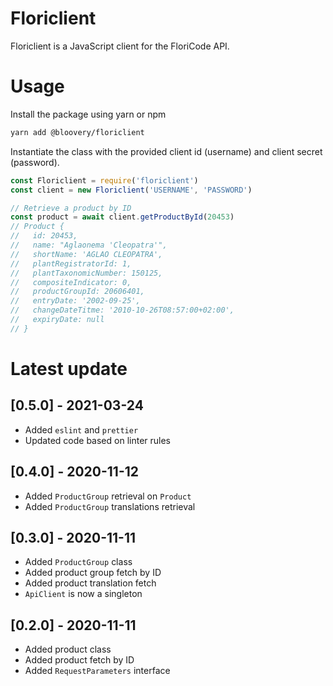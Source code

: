 # Floriclient

Floriclient is a JavaScript client for the FloriCode API.

Usage
=====

Install the package using yarn or npm
```bash
yarn add @bloovery/floriclient
```
Instantiate the class with the provided client id (username) and client secret (password).
```javascript
const Floriclient = require('floriclient')
const client = new Floriclient('USERNAME', 'PASSWORD')

// Retrieve a product by ID
const product = await client.getProductById(20453)
// Product {
//   id: 20453,
//   name: "Aglaonema 'Cleopatra'",
//   shortName: 'AGLAO CLEOPATRA',
//   plantRegistratorId: 1,
//   plantTaxonomicNumber: 150125,
//   compositeIndicator: 0,
//   productGroupId: 20606401,
//   entryDate: '2002-09-25',
//   changeDateTitme: '2010-10-26T08:57:00+02:00',
//   expiryDate: null
// }
```

Latest update
=============

## [0.5.0] - 2021-03-24
- Added `eslint` and `prettier`
- Updated code based on linter rules

## [0.4.0] - 2020-11-12
- Added `ProductGroup` retrieval on `Product`
- Added `ProductGroup` translations retrieval

## [0.3.0] - 2020-11-11
- Added `ProductGroup` class
- Added product group fetch by ID
- Added product translation fetch
- `ApiClient` is now a singleton

## [0.2.0] - 2020-11-11
- Added product class
- Added product fetch by ID
- Added `RequestParameters` interface